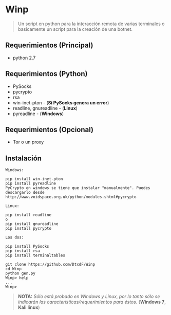 # Winp
> Un script en python para la interacción remota de varias terminales o basicamente un script para la creación de una botnet.
## Requerimientos (**Principal**)
* python 2.7
## Requerimientos (**Python**)
* PySocks
* pycrypto
* rsa
* win-inet-pton - (**Si PySocks genera un error**)
* readline, gnureadline - (**Linux**)
* pyreadline - (**Windows**)
## Requerimientos (**Opcional**)
* Tor o un proxy
## Instalación
```
Windows:

pip install win-inet-pton
pip install pyreadline
PyCrypto en windows se tiene que instalar "manualmente". Puedes descargarlo desde http://www.voidspace.org.uk/python/modules.shtml#pycrypto

Linux:

pip install readline
o
pip install gnureadline
pip install pycrypto

Los dos:

pip install PySocks
pip install rsa
pip install terminaltables

git clone https://github.com/DtxdF/Winp
cd Winp
python gen.py
Winp> help
...
Winp>
```

> **NOTA:** *Sólo está probado en Windows y Linux, por lo tanto sólo se indicarán las características/requerimientos para éstos*. (**Windows 7**, **Kali linux**)
